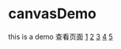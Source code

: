# canvasDemo
this is a demo
查看页面
[1](https://happera.github.io/canvasDemo/11NOV/三角函数/demo1(animation动画).html)
[2](https://happera.github.io/canvasDemo/11NOV/加速度/demo1.html)
[3](https://happera.github.io/canvasDemo/11NOV/移动物体/demo1.html)
[4](https://happera.github.io/canvasDemo/11NOV/缓速运动弹性运动/demo1.html)
[5](https://happera.github.io/canvasDemo/11NOV/边界与摩擦力/demo1.html)
